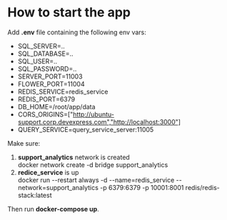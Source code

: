 # How to start the app

Add **.env** file containing the following env vars:
- SQL_SERVER=..
- SQL_DATABASE=..
- SQL_USER=..
- SQL_PASSWORD=..
- SERVER_PORT=11003
- FLOWER_PORT=11004
- REDIS_SERVICE=redis_service
- REDIS_PORT=6379
- DB_HOME=/root/app/data
- CORS_ORIGINS=["http://ubuntu-support.corp.devexpress.com","http://localhost:3000"]
- QUERY_SERVICE=query_service_server:11005

Make sure:
1. <b>support_analytics</b> network is created<br>
    docker network create -d bridge support_analytics
2. <b>redice_service</b> is up<br>
    docker run --restart always -d --name=redis_service --network=support_analytics -p 6379:6379 -p 10001:8001 redis/redis-stack:latest

Then run <b>docker-compose up</b>.